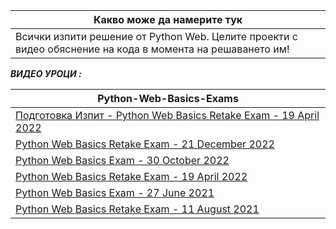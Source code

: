 |Какво може да намерите тук|                                                                                       
--------------------------------------------|
|Всички изпити решение от Python Web. Целите проекти с видео обяснение на кода в момента на решаването им!|




***ВИДЕО УРОЦИ :***


| Python-Web-Basics-Exams                                                                                                                                     |
|-------------------------------------------------------------------------------------------------------------------------------------------------------------|
| [Подготовка Изпит - Python Web Basics Retake Exam - 19 April 2022](https://www.youtube.com/watch?v=GjUoR3y8ZxE&ab_channel=AKA)         | 
| [Python Web Basics Retake Exam - 21 December 2022](https://www.youtube.com/watch?v=PD-7BYVpnEE&list=PLtrqz5Y_ckigDlqXGlbvqvr2tQxOo82Q7&index=1&a)           | 
| [Python Web Basics Exam - 30 October 2022](https://www.youtube.com/watch?v=hZHSUM1W_9s&list=PLtrqz5Y_ckigDlqXGlbvqvr2tQxOo82Q7&index=5&ab_channel=AKA)      | 
| [Python Web Basics Retake Exam - 19 April 2022](https://www.youtube.com/watch?v=-dulLVQnwdE&list=PLtrqz5Y_ckigDlqXGlbvqvr2tQxOo82Q7&index=6&ab_channel=AKA) | 
| [Python Web Basics Exam - 27 June 2021](https://www.youtube.com/watch?v=ZA1lzbnQQd8&list=PLtrqz5Y_ckigDlqXGlbvqvr2tQxOo82Q7&index=7&ab_channel=AKA)         | 
| [Python Web Basics Retake Exam - 11 August 2021](https://www.youtube.com/watch?v=h-ZnpavJH8A&ab_channel=AKA)         | 
